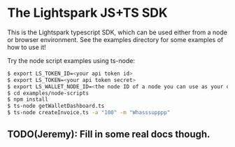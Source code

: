 # The Lightspark JS+TS SDK

This is the Lightspark typescript SDK, which can be used either from a node or browser environment. See the examples directory for some examples of how to use it!

Try the node script examples using ts-node:

```bash
$ export LS_TOKEN_ID=<your api token id>
$ export LS_TOKEN=<your api token secret>
$ export LS_WALLET_NODE_ID=<the node ID of a node you can use as your default wallet>
$ cd examples/node-scripts
$ npm install
$ ts-node getWalletDashboard.ts
$ ts-node createInvoice.ts -a "100" -m "Whasssupppp"
```

## TODO(Jeremy): Fill in some real docs though.